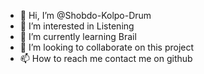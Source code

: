 - 👋 Hi, I’m @Shobdo-Kolpo-Drum
- 👀 I’m interested in Listening
- 🌱 I’m currently learning Brail
- 💞️ I’m looking to collaborate on this project
- 📫 How to reach me contact me on github

<!---
Shobdo-Kolpo-Drum/Shobdo-Kolpo-Drum is a ✨ special ✨ repository because its `README.md` (this file) appears on your GitHub profile.
You can click the Preview link to take a look at your changes.
--->
